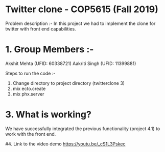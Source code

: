 # Twitter clone - COP5615 (Fall 2019)
Problem description :- 
In this project we had to implement the clone for twitter with front end capabilities.

# 1. Group Members :-
Akshit Mehta (UFID: 60338721)
Aakriti Singh (UFID: 11399881)

Steps to run the code :- 
1. Change directory to project directory (twitterclone 3)
3. mix ecto.create
4. mix phx.server

# 3. What is working?
We have successfully integrated the previous functionality (project 4.1) to work with the front end.

#4. Link to the video demo 
https://youtu.be/_cS1L3Pskec
